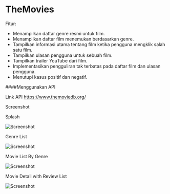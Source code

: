 # TheMovies
 
Fitur:

* Menampilkan daftar genre resmi untuk film.
* Menampilkan daftar film menemukan berdasarkan genre.
* Tampilkan informasi utama tentang film ketika pengguna mengklik salah satu film.
* Tampilkan ulasan pengguna untuk sebuah film.
* Tampilkan trailer YouTube dari film.
* Implementasikan pengguliran tak terbatas pada daftar film dan ulasan pengguna.
* Menutupi kasus positif dan negatif.


####Menggunakan API

Link API https://www.themoviedb.org/


Screenshot

Splash

![Screenshot](https://raw.githubusercontent.com/ekohendratno/TheMovies/tree/main/screenshot/img1.jpg)

Genre List

![Screenshot](https://raw.githubusercontent.com/ekohendratno/TheMovies/tree/main/screenshot/img2.jpg)

Movie List By Genre

![Screenshot](https://raw.githubusercontent.com/ekohendratno/TheMovies/tree/main/screenshot/img3.jpg)

Movie Detail with Review List

![Screenshot](https://raw.githubusercontent.com/ekohendratno/TheMovies/tree/main/screenshot/img4.jpg)

